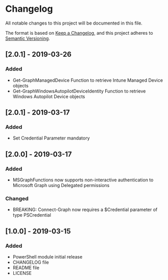 # Changelog
All notable changes to this project will be documented in this file.

The format is based on [Keep a Changelog](https://keepachangelog.com/en/1.0.0/),
and this project adheres to [Semantic Versioning](https://semver.org/spec/v2.0.0.html).

## [2.0.1] - 2019-03-26
### Added
- Get-GraphManagedDevice Function to retrieve Intune Managed Device objects
- Get-GraphWindowsAutopilotDeviceIdentity Function to retrieve Windows Autopilot Device objects

## [2.0.1] - 2019-03-17
### Added
- Set Credential Parameter mandatory

## [2.0.0] - 2019-03-17
### Added
- MSGraphFunctions now supports non-interactive authentication to Microsoft Graph using Delegated permissions

### Changed
- BREAKING: Connect-Graph now requires a $Credential parameter of type PSCredential

## [1.0.0] - 2019-03-15
### Added
- PowerShell module initial release
- CHANGELOG file
- README file
- LICENSE